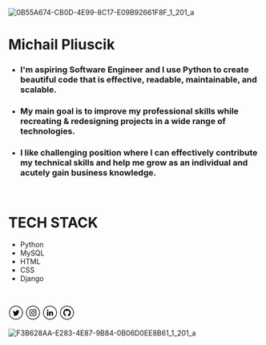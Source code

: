 ![0B55A674-CB0D-4E99-8C17-E09B92661F8F_1_201_a](https://user-images.githubusercontent.com/65600266/205511804-3ce90285-6113-40fb-bc82-d6da3909c464.jpeg)


# Michail Pliuscik

- ### I'm aspiring Software Engineer and I use Python to create beautiful code that is effective, readable, maintainable, and scalable.
- ### My main goal is to improve my professional skills while recreating & redesigning projects in a wide range of technologies.
- ### I like challenging position where I can effectively contribute my technical skills and help me grow as an individual and acutely gain business knowledge.

<br/> 

# TECH STACK
  
 - Python
 - MySQL
 - HTML
 - CSS
 - Django
  
<br/> 

<a href="https://twitter.com/pliuscik" target="_blank"><img src="contain/tw.png" alt="Twitter" width="30"></a>
<a href="https://www.instagram.com/michail.pliuscik" target="_blank"><img src="contain/ig.png" alt="Instagram" width="30"></a>
<a href="https://www.linkedin.com/in/michail-pliu%C5%A1%C4%8Dik-0206071aa/" target="_blank"><img src="contain/in.png" alt="LinkedIn" width="30"></a>
<a href="https://github.com/Kosmoliot" target="_blank"><img src="contain/git.png" alt="GitHub" width="30"></a>


![F3B628AA-E283-4E87-9B84-0B06D0EE8B61_1_201_a](https://user-images.githubusercontent.com/65600266/205511774-d6594b32-2973-4c9a-bac0-14902c658593.jpeg)
